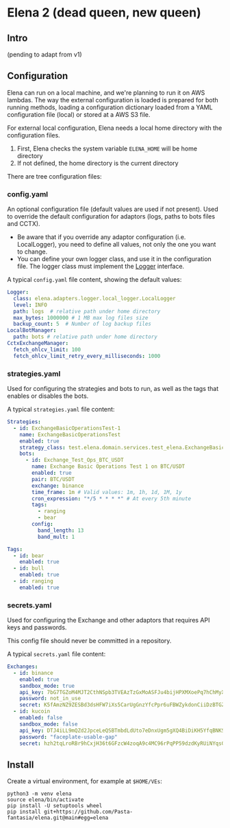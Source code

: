 # Elena 2 (dead queen, new queen)

## Intro

(pending to adapt from v1)


## Configuration

Elena can run on a local machine, and we're planning to run it on AWS lambdas. The way the external configuration is loaded is prepared for both running methods, loading a configuration dictionary loaded from a YAML configuration file (local) or stored at a AWS S3 file.

For external local configuration, Elena needs a local home directory with the configuration files.
1. First, Elena checks the system variable `ELENA_HOME` will be home directory
2. If not defined, the home directory is the current directory

There are tree configuration files:

### config.yaml

An optional configuration file (default values are used if not present). 
Used to override the default configuration for adaptors (logs, paths to bots files and CCTX).

- Be aware that if you override any adaptor configuration (i.e. LocalLogger), you need to define all values, not only the one you want to change.
- You can define your own logger class, and use it in the configuration file. The logger class must implement the [Logger](./elena/domain/ports/logger.py) interface.

A typical `config.yaml` file content, showing the default values:

```yaml
Logger:
  class: elena.adapters.logger.local_logger.LocalLogger
  level: INFO
  path: logs  # relative path under home directory
  max_bytes: 1000000 # 1 MB max log files size
  backup_count: 5  # Number of log backup files
LocalBotManager:
  path: bots # relative path under home directory
CctxExchangeManager:
  fetch_ohlcv_limit: 100
  fetch_ohlcv_limit_retry_every_milliseconds: 1000
```


### strategies.yaml

Used for configuring the strategies and bots to run, as well as the tags that enables or disables the bots.

A typical `strategies.yaml` file content:

```yaml
Strategies:
  - id: ExchangeBasicOperationsTest-1
    name: ExchangeBasicOperationsTest
    enabled: true
    strategy_class: test.elena.domain.services.test_elena.ExchangeBasicOperationsBot
    bots:
      - id: Exchange_Test_Ops_BTC_USDT
        name: Exchange Basic Operations Test 1 on BTC/USDT
        enabled: true
        pair: BTC/USDT
        exchange: binance
        time_frame: 1m # Valid values: 1m, 1h, 1d, 1M, 1y
        cron_expression: "*/5 * * * *" # At every 5th minute
        tags:
          - ranging
          - bear
        config:
          band_length: 13
          band_mult: 1

Tags:
  - id: bear
    enabled: true
  - id: bull
    enabled: true
  - id: ranging
    enabled: true
```

### secrets.yaml

Used for configuring the Exchange and other adaptors that requires API keys and passwords.

This config file should never be committed in a repository.

A typical `secrets.yaml` file content:

```yaml
Exchanges:
  - id: binance
    enabled: true
    sandbox_mode: true
    api_key: 7bG7TGZoM4MJT2CthNSpb3TVEAzTzGxMoASFJu4bijHPXMXoePq7hChMyXQWAFRjg
    password: not_in_use
    secret: K5fAmzNZ9ZESBd3dsHFW7iXs5CarUgGnzYfcPpr6uFBWZykdonCiiDzBTGZP7taXZ
  - id: kucoin
    enabled: false
    sandbox_mode: false
    api_key: DTJ4iLL9mQZd2JpceLeQSBTmbdLdUto7eDnxUgm5gXQ4BiDiKH5YfqBNKSPVRZQvN
    password: "faceplate-usable-gap"
    secret: hzh2tqLroRBr9hCxjH36t6GFzcW4zoqA9c4MC96rPqPP59dzdKyRUiNYqsGxkCxoQ
```

## Install

Create a virtual environment, for example at `$HOME/VEs`:

```shell
python3 -m venv elena
source elena/bin/activate
pip install -U setuptools wheel
pip install git+https://github.com/Pasta-fantasia/elena.git@main#egg=elena
```

